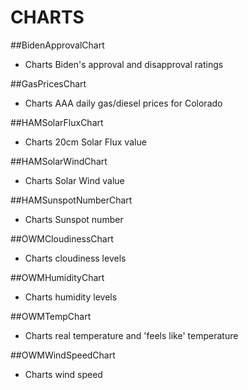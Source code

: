 # CHARTS

##BidenApprovalChart
- Charts Biden's approval and disapproval ratings

##GasPricesChart
- Charts AAA daily gas/diesel prices for Colorado

##HAMSolarFluxChart
- Charts 20cm Solar Flux value

##HAMSolarWindChart
- Charts Solar Wind value

##HAMSunspotNumberChart
- Charts Sunspot number

##OWMCloudinessChart
- Charts cloudiness levels

##OWMHumidityChart
- Charts humidity levels

##OWMTempChart
- Charts real temperature and 'feels like' temperature

##OWMWindSpeedChart
- Charts wind speed
